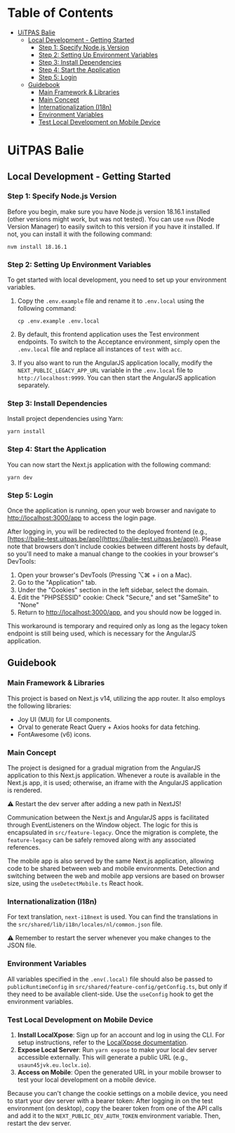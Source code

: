 # Table of Contents
- [UiTPAS Balie](#uitpas-balie)
   - [Local Development - Getting Started](#local-development---getting-started)
     - [Step 1: Specify Node.js Version](#step-1-specify-nodejs-version)
     - [Step 2: Setting Up Environment Variables](#step-1-setting-up-environment-variables)
     - [Step 3: Install Dependencies](#step-2-install-dependencies)
     - [Step 4: Start the Application](#step-3-start-the-application)
     - [Step 5: Login](#step-4-login)
   - [Guidebook](#guidebook)
      - [Main Framework & Libraries](#main-framework--libraries)
      - [Main Concept](#main-concept)
      - [Internationalization (I18n)](#internationalization-i18n)
      - [Environment Variables](#environment-variables)
      - [Test Local Development on Mobile Device](#Test-Local-Development-on-Mobile-Device)

# UiTPAS Balie

## Local Development - Getting Started

### Step 1: Specify Node.js Version

Before you begin, make sure you have Node.js version 18.16.1 installed (other versions might work, but was not tested). 
You can use `nvm` (Node Version Manager) to easily switch to this version if you have it installed. If not, you can install it with the following command:

```shell
nvm install 18.16.1
```

### Step 2: Setting Up Environment Variables

To get started with local development, you need to set up your environment variables.

1. Copy the `.env.example` file and rename it to `.env.local` using the following command:

   ```shell
   cp .env.example .env.local
   ```

2. By default, this frontend application uses the Test environment endpoints. To switch to the Acceptance environment, simply open the `.env.local` file and replace all instances of `test` with `acc`.

3. If you also want to run the AngularJS application locally, modify the `NEXT_PUBLIC_LEGACY_APP_URL` variable in the `.env.local` file to `http://localhost:9999`. You can then start the AngularJS application separately.

### Step 3: Install Dependencies

Install project dependencies using Yarn:

```shell
yarn install
```

### Step 4: Start the Application

You can now start the Next.js application with the following command:

```shell
yarn dev
```

### Step 5: Login

Once the application is running, open your web browser and navigate to [http://localhost:3000/app](http://localhost:3000/app) to access the login page.

After logging in, you will be redirected to the deployed frontend (e.g., [https://balie-test.uitpas.be/app](https://balie-test.uitpas.be/app)). Please note that browsers don't include cookies between different hosts by default, so you'll need to make a manual change to the cookies in your browser's DevTools:

1. Open your browser's DevTools (Pressing ⌥⌘ + i on a Mac).
2. Go to the "Application" tab.
3. Under the "Cookies" section in the left sidebar, select the domain.
4. Edit the "PHPSESSID" cookie: Check "Secure," and set "SameSite" to "None"
5. Return to [http://localhost:3000/app](http://localhost:3000/app), and you should now be logged in.

This workaround is temporary and required only as long as the legacy token endpoint is still being used, which is necessary for the AngularJS application.

## Guidebook

### Main Framework & Libraries

This project is based on Next.js v14, utilizing the app router. It also employs the following libraries:

- Joy UI (MUI) for UI components.
- Orval to generate React Query + Axios hooks for data fetching.
- FontAwesome (v6) icons.

### Main Concept

The project is designed for a gradual migration from the AngularJS application to this Next.js application. 
Whenever a route is available in the Next.js app, it is used; otherwise, an iframe with the AngularJS application is rendered.

⚠️ Restart the dev server after adding a new path in NextJS!

Communication between the Next.js and AngularJS apps is facilitated through EventListeners on the Window object. 
The logic for this is encapsulated in `src/feature-legacy`. 
Once the migration is complete, the `feature-legacy` can be safely removed along with any associated references.

The mobile app is also served by the same Next.js application, allowing code to be shared between web and mobile environments. 
Detection and switching between the web and mobile app versions are based on browser size, using the `useDetectMobile.ts` React hook.

### Internationalization (I18n)

For text translation, `next-i18next` is used. You can find the translations in the `src/shared/lib/i18n/locales/nl/common.json` file.

⚠️ Remember to restart the server whenever you make changes to the JSON file.

### Environment Variables

All variables specified in the `.env(.local)` file should also be passed to `publicRuntimeConfig` in `src/shared/feature-config/getConfig.ts`, but only if they need to be available client-side.
Use the `useConfig` hook to get the environment variables.

### Test Local Development on Mobile Device

1. **Install LocalXpose**: Sign up for an account and log in using the CLI. For setup instructions, refer to the [LocalXpose documentation](https://localxpose.io/docs).
2. **Expose Local Server**: Run `yarn expose` to make your local dev server accessible externally. This will generate a public URL (e.g., `usaun45jvk.eu.loclx.io`).
3. **Access on Mobile**: Open the generated URL in your mobile browser to test your local development on a mobile device.

Because you can't change the cookie settings on a mobile device, you need to start your dev server with a bearer token:
After logging in on the test environment (on desktop), copy the bearer token from one of the API calls and add it to the `NEXT_PUBLIC_DEV_AUTH_TOKEN` environment variable. Then, restart the dev server.